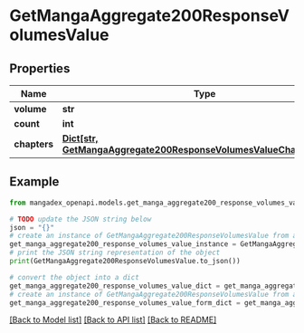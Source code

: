 # GetMangaAggregate200ResponseVolumesValue


## Properties

Name | Type | Description | Notes
------------ | ------------- | ------------- | -------------
**volume** | **str** |  | [optional] 
**count** | **int** |  | [optional] 
**chapters** | [**Dict[str, GetMangaAggregate200ResponseVolumesValueChaptersValue]**](GetMangaAggregate200ResponseVolumesValueChaptersValue.md) |  | [optional] 

## Example

```python
from mangadex_openapi.models.get_manga_aggregate200_response_volumes_value import GetMangaAggregate200ResponseVolumesValue

# TODO update the JSON string below
json = "{}"
# create an instance of GetMangaAggregate200ResponseVolumesValue from a JSON string
get_manga_aggregate200_response_volumes_value_instance = GetMangaAggregate200ResponseVolumesValue.from_json(json)
# print the JSON string representation of the object
print(GetMangaAggregate200ResponseVolumesValue.to_json())

# convert the object into a dict
get_manga_aggregate200_response_volumes_value_dict = get_manga_aggregate200_response_volumes_value_instance.to_dict()
# create an instance of GetMangaAggregate200ResponseVolumesValue from a dict
get_manga_aggregate200_response_volumes_value_form_dict = get_manga_aggregate200_response_volumes_value.from_dict(get_manga_aggregate200_response_volumes_value_dict)
```
[[Back to Model list]](../README.md#documentation-for-models) [[Back to API list]](../README.md#documentation-for-api-endpoints) [[Back to README]](../README.md)


